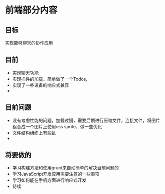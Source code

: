 # 前端部分内容

## 目标
实现能够聊天的协作应用

## 目前
* 实现聊天功能
* 实现插件的加载，简单做了一个Todos,
* 实现了一些设备的响应式兼容
* 
## 目前问题
* 没有考虑性能的问题，加载过慢，需要后期进行压缩文件，连接文件，将图片组合成一个图片上使用css sprite，做一些优化
* 文件结构组织上有些乱
* 
## 将要做的
* 学习构建方法和使用grunt来自动简单的解决目前问题的
* 学习JavaScript开发应用需要注意的一些事项
* 学习如何能在手机方面进行响应式开发
* 待续
